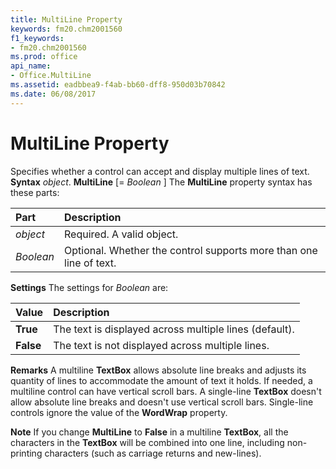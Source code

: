 ```yaml
---
title: MultiLine Property
keywords: fm20.chm2001560
f1_keywords:
- fm20.chm2001560
ms.prod: office
api_name:
- Office.MultiLine
ms.assetid: eadbbea9-f4ab-bb60-dff8-950d03b70842
ms.date: 06/08/2017
---
```



# MultiLine Property



Specifies whether a control can accept and display multiple lines of text.
 **Syntax**
 _object_. **MultiLine** [= _Boolean_ ]
The  **MultiLine** property syntax has these parts:


|**Part**|**Description**|
|:-----|:-----|
| _object_|Required. A valid object.|
| _Boolean_|Optional. Whether the control supports more than one line of text.|

 **Settings**
The settings for  _Boolean_ are:


|**Value**|**Description**|
|:-----|:-----|
|**True**|The text is displayed across multiple lines (default).|
|**False**|The text is not displayed across multiple lines.|

 **Remarks**
A multiline  **TextBox** allows absolute line breaks and adjusts its quantity of lines to accommodate the amount of text it holds. If needed, a multiline control can have vertical scroll bars.
A single-line  **TextBox** doesn't allow absolute line breaks and doesn't use vertical scroll bars.
Single-line controls ignore the value of the  **WordWrap** property.

 **Note**  If you change  **MultiLine** to **False** in a multiline **TextBox**, all the characters in the **TextBox** will be combined into one line, including non-printing characters (such as carriage returns and new-lines).


